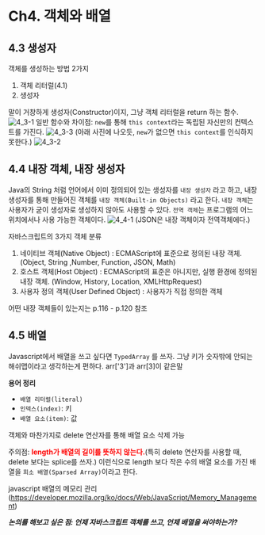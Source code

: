 # Ch4. 객체와 배열

## 4.3 생성자

객체를 생성하는 방법 2가지

1. 객체 리터럴(4.1)
2. 생성자

말이 거창하게 생성자(Constructor)이지, 그냥 객체 리터럴을 return 하는 함수.
![4_3-1](./img/ch4/4_3-1.png)
일반 함수와 차이점: `new`를 통해 `this context`라는 독립된 자신만의 컨텍스트를 가진다.
![4_3-3](./img/ch4/4_3-3.png)
(아래 사진에 나오듯, `new`가 없으면 `this context`를 인식하지 못한다.)
![4_3-2](./img/ch4/4_3-2.png)

## 4.4 내장 객체, 내장 생성자

Java의 String 처럼 언어에서 이미 정의되어 있는 생성자를 `내장 생성자` 라고 하고, 내장 생성자를 통해 만들어진 객체를 `내장 객체(Built-in Objects)` 라고 한다.
`내장 객체`는 사용자가 굳이 생성자로 생성하지 않아도 사용할 수 있다.
`전역 객체`는 프로그램의 어느 위치에서나 사용 가능한 객체이다.
![4_4-1](./img/ch4/4_4-1.png)
(JSON은 내장 객체이자 전역객체에다.)

자바스크립트의 3가지 객체 분류

1. 네이티브 객체(Native Object)
: ECMAScript에 표준으로 정의된 내장 객체. (Object, String ,Number, Function, JSON, Math)
1. 호스트 객체(Host Object)
: ECMAScript의 표준은 아니지만, 실행 환경에 정의된 내장 객체. (Window, History, Location, XMLHttpRequest)
1. 사용자 정의 객체(User Defined Object)
: 사용자가 직접 정의한 객체

어떤 내장 객체들이 있는지는 p.116 - p.120 참조

## 4.5 배열

Javascript에서 배열을 쓰고 싶다면 `TypedArray` 를 쓰자.
그냥 키가 숫자밖에 안되는 해쉬맵이라고 생각하는게 편하다.
arr['3']과 arr[3]이 같은말

**용어 정리**

- `배열 리터럴(literal)`
- `인덱스(index)`: 키
- `배열 요소(item)`: 값

객체와 마찬가지로 delete 연산자를 통해 배열 요소 삭제 가능

주의점: <strong style="color:red">length가 배열의 길이를 뜻하지 않는다.</strong>(특히 delete 연산자를 사용할 때, delete 보다는 splice를 쓰자.)
이런식으로 length 보다 작은 수의 배열 요소를 가진 배열을 `희소 배열(Sparsed Array)`이라고 한다.

javascript 배열의 메모리 관리
(https://developer.mozilla.org/ko/docs/Web/JavaScript/Memory_Management)

***논의를 해보고 싶은 점: 언제 자바스크립트 객체를 쓰고, 언제 배열을 써야하는가?***
